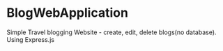 # BlogWebApplication
Simple Travel blogging Website - create, edit, delete blogs(no database).
Using Express.js
